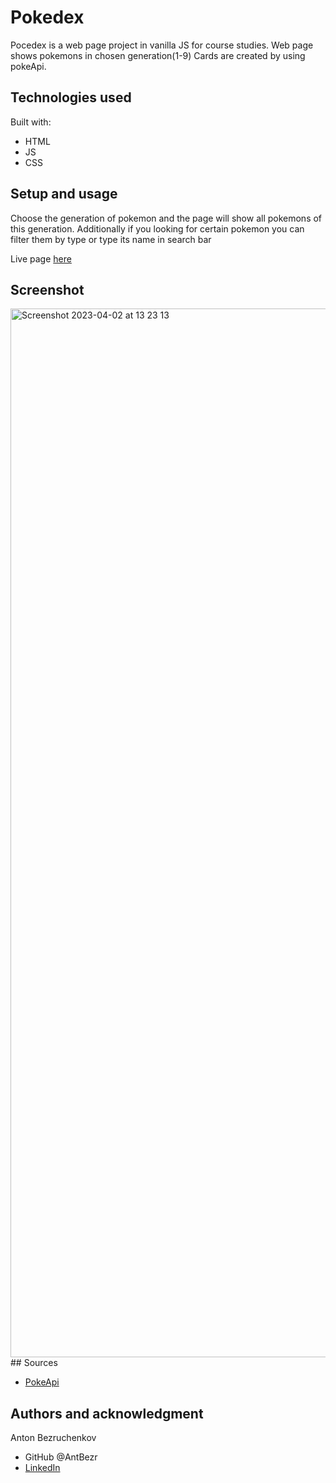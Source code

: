 # Pokedex

Pocedex is a web page project in vanilla JS for course studies.
Web page shows pokemons in chosen generation(1-9)
Cards are created by using pokeApi.

## Technologies used

Built with:

- HTML
- JS
- CSS

## Setup and usage

Choose the generation of pokemon and the page will show all pokemons of this generation.
Additionally if you looking for certain pokemon you can filter them by type or type its name in search bar

Live page [here](https://public.bc.fi/s2300093/pokedex/)

## Screenshot

<img width="1678" alt="Screenshot 2023-04-02 at 13 23 13" src="https://user-images.githubusercontent.com/117649417/229347247-e21f6172-f4e0-4e3b-899c-8ebb2aa243e2.png">
## Sources

- [PokeApi](https://pokeapi.co/)

## Authors and acknowledgment

Anton Bezruchenkov

- GitHub @AntBezr
- [LinkedIn](https://www.linkedin.com/in/antonbezruchenkov/)
